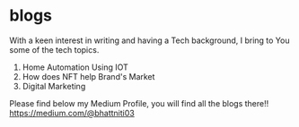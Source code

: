 # blogs
With a keen interest in writing and having a Tech background, I bring to You some of the tech topics.
1) Home Automation Using IOT
2) How does NFT help Brand's Market
3) Digital Marketing


Please find below my Medium Profile, you will find all the blogs there!!
https://medium.com/@bhattniti03
